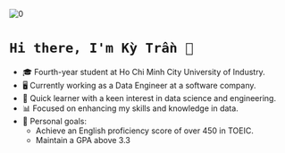 ![0](https://github.com/KyTranDE/KyTranDE/blob/main/1.gif)


# `Hi there, I'm Kỳ Trần 👋`
- 🎓 Fourth-year student at Ho Chi Minh City University of Industry.
- 🖥️ Currently working as a Data Engineer at a software company.
- 🚀 Quick learner with a keen interest in data science and engineering.
- 📊 Focused on enhancing my skills and knowledge in data.
- 🎯 Personal goals:
  - Achieve an English proficiency score of over 450 in TOEIC.
  - Maintain a GPA above 3.3

